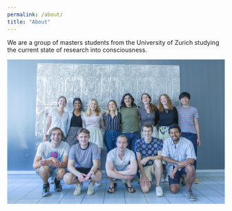 ```yaml
---
permalink: /about/
title: "About"
---
```


We are a group of masters students from the University of Zurich studying the current state of research into consciousness.

![group photo](../assets/images/group_photo.jpg)
